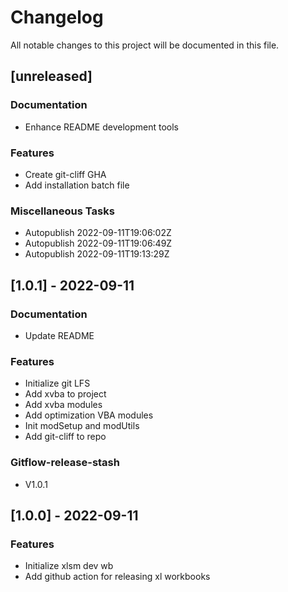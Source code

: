# Changelog

All notable changes to this project will be documented in this file.

## [unreleased]

### Documentation

- Enhance README development tools

### Features

- Create git-cliff GHA
- Add installation batch file

### Miscellaneous Tasks

- Autopublish 2022-09-11T19:06:02Z
- Autopublish 2022-09-11T19:06:49Z
- Autopublish 2022-09-11T19:13:29Z

## [1.0.1] - 2022-09-11

### Documentation

- Update README

### Features

- Initialize git LFS
- Add xvba to project
- Add xvba modules
- Add optimization VBA modules
- Init modSetup and modUtils
- Add git-cliff to repo

### Gitflow-release-stash

- V1.0.1

## [1.0.0] - 2022-09-11

### Features

- Initialize xlsm dev wb
- Add github action for releasing xl workbooks

<!-- generated by git-cliff -->
